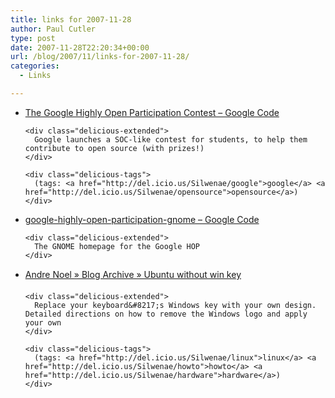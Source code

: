 ```yaml
---
title: links for 2007-11-28
author: Paul Cutler
type: post
date: 2007-11-28T22:20:34+00:00
url: /blog/2007/11/links-for-2007-11-28/
categories:
  - Links

---
```

<ul class="delicious">
  <li>
    <div class="delicious-link">
      <a href="http://code.google.com/opensource/ghop/2007-8/faqs.html">The Google Highly Open Participation Contest &#8211; Google Code</a>
    </div>
    
    <div class="delicious-extended">
      Google launches a SOC-like contest for students, to help them contribute to open source (with prizes!)
    </div>
    
    <div class="delicious-tags">
      (tags: <a href="http://del.icio.us/Silwenae/google">google</a> <a href="http://del.icio.us/Silwenae/opensource">opensource</a>)
    </div>
  </li>
  
  <li>
    <div class="delicious-link">
      <a href="http://code.google.com/p/google-highly-open-participation-gnome/">google-highly-open-participation-gnome &#8211; Google Code</a>
    </div>
    
    <div class="delicious-extended">
      The GNOME homepage for the Google HOP
    </div>
  </li>
  
  <li>
    <div class="delicious-link">
      <a href="http://en.andrenoel.com.br/?p=10">Andre Noel » Blog Archive » Ubuntu without win key</a>
    </div>
    
    <div class="delicious-extended">
      Replace your keyboard&#8217;s Windows key with your own design. Detailed directions on how to remove the Windows logo and apply your own
    </div>
    
    <div class="delicious-tags">
      (tags: <a href="http://del.icio.us/Silwenae/linux">linux</a> <a href="http://del.icio.us/Silwenae/howto">howto</a> <a href="http://del.icio.us/Silwenae/hardware">hardware</a>)
    </div>
  </li>
</ul>